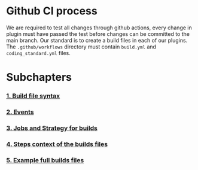 # Github CI process
We are required to test all changes through github actions, every change in plugin must have passed the test
before changes can be committed to the main branch.
Our standard is to create a build files in each of our plugins. The `.github/workflows` directory
must contain `build.yml` and `coding_standard.yml` files.
# Subchapters
### [1. Build file syntax]("/GithubBuilds/1_BuildSyntaxSubchapter.md")
### [2. Events]("/GithubBuilds/2_EventsSubchapter.md")
### [3. Jobs and Strategy for builds]("/GithubBuilds/3_JobsAndStrategySubchapter.md")
### [4. Steps context of the builds files]("/GithubBuilds/')
### [5. Example full builds files]("/GithubBuilds/')


